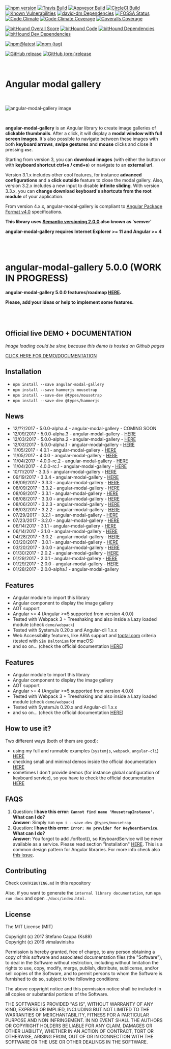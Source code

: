 [![npm version](https://badge.fury.io/js/angular-modal-gallery.svg)](https://badge.fury.io/js/angular-modal-gallery)   [![Travis Build](https://travis-ci.org/Ks89/angular-modal-gallery.svg?branch=master)](https://travis-ci.org/Ks89/angular-modal-gallery)   [![Appveyor Build](https://ci.appveyor.com/api/projects/status/ikp5qqr9aci2s0ae/branch/master?svg=true)](https://ci.appveyor.com/project/Ks89/angular-modal-gallery/branch/master)   [![CircleCI Build](https://circleci.com/gh/Ks89/angular-modal-gallery.svg?style=svg)](https://circleci.com/gh/Ks89/angular-modal-gallery)   [![Known Vulnerabilities](https://snyk.io/test/github/ks89/angular-modal-gallery/badge.svg)](https://snyk.io/test/github/ks89/angular-modal-gallery)   [![david-dm Dependencies](https://david-dm.org/Ks89/angular-modal-gallery.svg)](https://david-dm.org/Ks89/angular-modal-gallery)   [![FOSSA Status](https://app.fossa.io/api/projects/git%2Bgithub.com%2FKs89%2Fangular-modal-gallery.svg?type=shield)](https://app.fossa.io/projects/git%2Bgithub.com%2FKs89%2Fangular-modal-gallery?ref=badge_shield)   [![Code Climate](https://codeclimate.com/github/Ks89/angular-modal-gallery/badges/gpa.svg)](https://codeclimate.com/github/Ks89/angular-modal-gallery)   [![Code Climate Coverage](https://codeclimate.com/github/Ks89/angular-modal-gallery/badges/coverage.svg)](https://codeclimate.com/github/Ks89/angular-modal-gallery/coverage)   [![Coveralls Coverage](https://coveralls.io/repos/github/Ks89/angular-modal-gallery/badge.svg?branch=master)](https://coveralls.io/github/Ks89/angular-modal-gallery?branch=master)

[![bitHound Overall Score](https://www.bithound.io/github/Ks89/angular-modal-gallery/badges/score.svg)](https://www.bithound.io/github/Ks89/angular-modal-gallery)   [![bitHound Code](https://www.bithound.io/github/Ks89/angular-modal-gallery/badges/code.svg)](https://www.bithound.io/github/Ks89/angular-modal-gallery)   [![bitHound Dependencies](https://www.bithound.io/github/Ks89/angular-modal-gallery/badges/dependencies.svg)](https://www.bithound.io/github/Ks89/angular-modal-gallery/master/dependencies/npm)   [![bitHound Dev Dependencies](https://www.bithound.io/github/Ks89/angular-modal-gallery/badges/devDependencies.svg)](https://www.bithound.io/github/Ks89/angular-modal-gallery/master/dependencies/npm)

[![npm@latest](https://img.shields.io/npm/v/npm.svg?style=flat-square)](https://www.npmjs.com/package/angular-modal-gallery)   [![npm (tag)](https://img.shields.io/npm/v/npm/next.svg?style=flat-square)](https://www.npmjs.com/package/angular-modal-gallery)

[![GitHub release](https://img.shields.io/github/release/qubyte/rubidium.svg?style=flat-square)](https://github.com/Ks89/angular-modal-gallery)   [![GitHub (pre-)release](https://img.shields.io/github/release/qubyte/rubidium/all.svg?style=flat-square)](https://github.com/Ks89/angular-modal-gallery)

<br>

# Angular modal gallery

<br>

![angular-modal-gallery image](https://cloud.githubusercontent.com/assets/6057207/24118289/8ade6952-0dad-11e7-829f-416a24891ce0.png)

<br>

**angular-modal-gallery** is an Angular library to create image galleries of **clickable thumbnails**. After a click, it will display a **modal window with full screen images**.
It's also possible to navigate between these images with both **keyboard arrows**, **swipe gestures** and **mouse** clicks and close it pressing **`esc`**.

Starting from version 3, you can **download images** (with either the button or with **keyboard shortcut ctrl+s / cmd+s**) or navigate to an **external url**.

Version 3.1.x includes other cool features, for instance **advanced configurations** and a **click outside** feature to close the modal gallery.
Also, version 3.2.x includes a new input to disable **infinite sliding**.
With version 3.3.x, you can **change download keyboard's shortcuts from the root module** of your application.

From version 4.x.x, angular-modal-gallery is compliant to [Angular Package Format v4.0]( https://goo.gl/AMOU5G) specifications.


**This library uses [Semantic versioning 2.0.0](http://semver.org/) also known as 'semver'**

**angular-modal-gallery requires Internet Explorer >= 11 and Angular >= 4**

<br><br>

# angular-modal-gallery 5.0.0 (WORK IN PROGRESS)

**angular-modal-gallery 5.0.0 features/roadmap [HERE](https://github.com/Ks89/angular-modal-gallery/issues/80).**

**Please, add your ideas or help to implement some features.**

<br><br>

## **Official live DEMO + DOCUMENTATION**

*Image loading could be slow, because this demo is hosted on Github pages*

[CLICK HERE FOR DEMO/DOCUMENTATION](https://ks89.github.io/angular-modal-gallery.github.io/)

## Installation
- `npm install --save angular-modal-gallery`
- `npm install --save hammerjs mousetrap`
- `npm install --save-dev @types/mousetrap`
- `npm install --save-dev @types/hammerjs`


## News
- 12/??/2017 - 5.0.0-alpha.4 - angular-modal-gallery - COMING SOON
- 12/09/2017 - 5.0.0-alpha.3 - angular-modal-gallery - [HERE](https://github.com/Ks89/angular-modal-gallery/releases)
- 12/03/2017 - 5.0.0-alpha.2 - angular-modal-gallery - [HERE](https://github.com/Ks89/angular-modal-gallery/releases)
- 12/03/2017 - 5.0.0-alpha.1 - angular-modal-gallery - [HERE](https://github.com/Ks89/angular-modal-gallery/releases)
- 11/05/2017 - 4.0.1 - angular-modal-gallery - [HERE](https://github.com/Ks89/angular-modal-gallery/releases)
- 11/05/2017 - 4.0.0 - angular-modal-gallery - [HERE](https://github.com/Ks89/angular-modal-gallery/releases)
- 11/04/2017 - 4.0.0-rc.2 - angular-modal-gallery - [HERE](https://github.com/Ks89/angular-modal-gallery/releases)
- 11/04/2017 - 4.0.0-rc.1 - angular-modal-gallery - [HERE](https://github.com/Ks89/angular-modal-gallery/releases)
- 10/11/2017 - 3.3.5 - angular-modal-gallery - [HERE](https://github.com/Ks89/angular-modal-gallery/releases)
- 09/19/2017 - 3.3.4 - angular-modal-gallery - [HERE](https://github.com/Ks89/angular-modal-gallery/releases)
- 08/09/2017 - 3.3.3 - angular-modal-gallery - [HERE](https://github.com/Ks89/angular-modal-gallery/releases)
- 08/09/2017 - 3.3.2 - angular-modal-gallery - [HERE](https://github.com/Ks89/angular-modal-gallery/releases)
- 08/09/2017 - 3.3.1 - angular-modal-gallery - [HERE](https://github.com/Ks89/angular-modal-gallery/releases)
- 08/08/2017 - 3.3.0 - angular-modal-gallery - [HERE](https://github.com/Ks89/angular-modal-gallery/releases)
- 08/06/2017 - 3.2.3 - angular-modal-gallery - [HERE](https://github.com/Ks89/angular-modal-gallery/releases)
- 08/03/2017 - 3.2.2 - angular-modal-gallery - [HERE](https://github.com/Ks89/angular-modal-gallery/releases)
- 07/29/2017 - 3.2.1 - angular-modal-gallery - [HERE](https://github.com/Ks89/angular-modal-gallery/releases)
- 07/23/2017 - 3.2.0 - angular-modal-gallery - [HERE](https://github.com/Ks89/angular-modal-gallery/releases)
- 06/14/2017 - 3.1.1 - angular-modal-gallery - [HERE](https://github.com/Ks89/angular-modal-gallery/releases)
- 06/14/2017 - 3.1.0 - angular-modal-gallery - [HERE](https://github.com/Ks89/angular-modal-gallery/releases)
- 04/28/2017 - 3.0.2 - angular-modal-gallery - [HERE](https://github.com/Ks89/angular-modal-gallery/releases)
- 03/20/2017 - 3.0.1 - angular-modal-gallery - [HERE](https://github.com/Ks89/angular-modal-gallery/releases)
- 03/20/2017 - 3.0.0 - angular-modal-gallery - [HERE](https://github.com/Ks89/angular-modal-gallery/releases)
- 01/30/2017 - 2.0.2 - angular-modal-gallery - [HERE](https://github.com/Ks89/angular-modal-gallery/releases)
- 01/29/2017 - 2.0.1 - angular-modal-gallery - [HERE](https://github.com/Ks89/angular-modal-gallery/releases)
- 01/29/2017 - 2.0.0 - angular-modal-gallery - [HERE](https://github.com/Ks89/angular-modal-gallery/releases)
- 01/28/2017 - 2.0.0-alpha.1 - angular-modal-gallery


## Features
- Angular module to import this library
- Angular component to display the image gallery
- AOT support
- Angular >= 4 (Angular >=5 supported from version 4.0.0)
- Tested with Webpack 3 + Treeshaking and also inside a Lazy loaded module (check `demo/webpack`)
- Tested with SystemJs 0.20.x and Angular-cli 1.x.x
- Web Accessibility features, like ARIA support and [toptal.com](https://www.toptal.com/designers/colorfilter) criteria (tested with `Sim Daltonism` for macOS)
- and so on... (check the official documentation [HERE](https://ks89.github.io/angular-modal-gallery.github.io/))


## Features
- Angular module to import this library
- Angular component to display the image gallery
- AOT support
- Angular >= 4 (Angular >=5 supported from version 4.0.0)
- Tested with Webpack 3 + Treeshaking and also inside a Lazy loaded module (check `demo/webpack`)
- Tested with SystemJs 0.20.x and Angular-cli 1.x.x
- and so on... (check the official documentation [HERE](https://ks89.github.io/angular-modal-gallery.github.io/))


## How to use it?

Two different ways (both of them are good):
- using my full and runnable examples (`systemjs`, `webpack`, `angular-cli`) [HERE](https://github.com/Ks89/angular-modal-gallery/tree/master/demo)
- checking small and minimal demos inside the official documentation [HERE](https://ks89.github.io/angular-modal-gallery.github.io/)
- sometimes I don't provide demos (for instance global configuration of keyboard service), so you have to check the official documentation [HERE](https://ks89.github.io/angular-modal-gallery.github.io/)


## FAQS

1. Question: **I have this error: `Cannot find name 'MousetrapInstance'`. What can I do?**<br>
   **Answer**: Simply run `npm i --save-dev @types/mousetrap`
2. Question: **I have this error: `Error: No provider for KeyboardService`. What can I do?**<br>
   **Answer**: You forgot to add .forRoot(), so KeyboardService will be never available as a service. Please read section "Installation" [HERE](https://ks89.github.io/angular-modal-gallery.github.io/gettingStarted).
   This is a common design pattern for Angular libraries. For more info check also [this issue](https://github.com/Ks89/angular-modal-gallery/issues/94).


## Contributing

Check `CONTRIBUTING.md` in this repository

Also, if you want to generate the `internal library documentation`, run `npm run docs` and open `./docs/index.html`.


## License

The MIT License (MIT)

Copyright (c) 2017 Stefano Cappa (Ks89)<br>
Copyright (c) 2016 vimalavinisha

Permission is hereby granted, free of charge, to any person obtaining a copy
of this software and associated documentation files (the "Software"), to deal
in the Software without restriction, including without limitation the rights
to use, copy, modify, merge, publish, distribute, sublicense, and/or sell
copies of the Software, and to permit persons to whom the Software is
furnished to do so, subject to the following conditions:

The above copyright notice and this permission notice shall be included in all
copies or substantial portions of the Software.

THE SOFTWARE IS PROVIDED "AS IS", WITHOUT WARRANTY OF ANY KIND, EXPRESS OR
IMPLIED, INCLUDING BUT NOT LIMITED TO THE WARRANTIES OF MERCHANTABILITY,
FITNESS FOR A PARTICULAR PURPOSE AND NON INFRINGEMENT. IN NO EVENT SHALL THE
AUTHORS OR COPYRIGHT HOLDERS BE LIABLE FOR ANY CLAIM, DAMAGES OR OTHER
LIABILITY, WHETHER IN AN ACTION OF CONTRACT, TORT OR OTHERWISE, ARISING FROM,
OUT OF OR IN CONNECTION WITH THE SOFTWARE OR THE USE OR OTHER DEALINGS IN THE
SOFTWARE.
